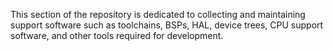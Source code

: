 This section of the repository is dedicated to collecting and maintaining support software such as toolchains, BSPs, HAL, device trees, CPU support software, and other tools required for development.